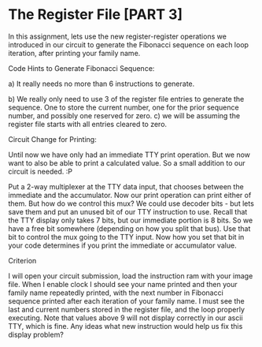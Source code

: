 # The Register File [PART 3]

In this assignment, lets use the new register-register operations we introduced in our circuit to generate the Fibonacci sequence on each loop iteration, after printing your family name.

Code Hints to Generate Fibonacci Sequence:

a) It really needs no more than 6 instructions to generate.

b) We really only need to use 3 of the register file entries to generate the sequence. One to store the current number, one for the prior sequence number, and possibly one reserved for zero. c) we will be assuming the register file starts with all entries cleared to zero.

Circuit Change for Printing:

Until now we have only had an immediate TTY print operation. But we now want to also be able to print a calculated value. So a small addition to our circuit is needed. :P

Put a 2-way multiplexer at the TTY data input, that chooses between the immediate and the accumulator. Now our print operation can print either of them. But how do we control this mux? We could use decoder bits - but lets save them and put an unused bit of our TTY instruction to use. Recall that the TTY display only takes 7 bits, but our immediate portion is 8 bits. So we have a free bit somewhere (depending on how you split that bus). Use that bit to control the mux going to the TTY input. Now how you set that bit in your code determines if you print the immediate or accumulator value.

Criterion

I will open your circuit submission, load the instruction ram with your image file. When I enable clock I should see your name printed and then your family name repeatedly printed, with the next number in Fibonacci sequence printed after each iteration of your family name. I must see the last and current numbers stored in the register file, and the loop properly executing. Note that values above 9 will not display correctly in our ascii TTY, which is fine. Any ideas what new instruction would help us fix this display problem?
